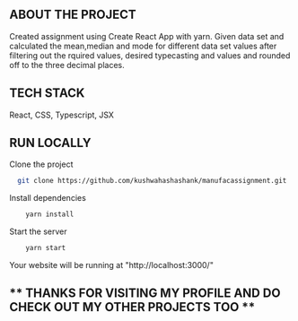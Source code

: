 ## ABOUT THE PROJECT

Created assignment using Create React App with yarn. Given data set and calculated the mean,median and mode for different data set values after filtering out the rquired values, desired typecasting and values and rounded off to the three decimal places.

## TECH STACK

React, CSS, Typescript, JSX

## RUN LOCALLY

Clone the project

```bash
  git clone https://github.com/kushwahashashank/manufacassignment.git
```

Install dependencies

```bash
    yarn install
```

Start the server

```bash
    yarn start
```

Your website will be running at "http://localhost:3000/"

## ** THANKS FOR VISITING MY PROFILE AND DO CHECK OUT MY OTHER PROJECTS TOO **

